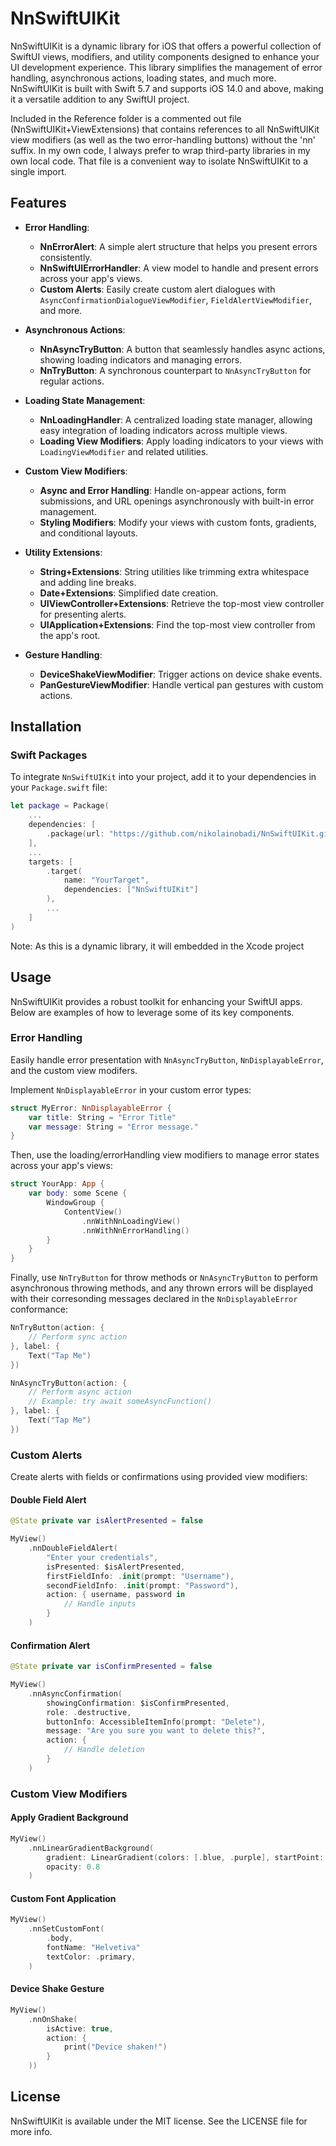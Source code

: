 
# NnSwiftUIKit

NnSwiftUIKit is a dynamic library for iOS that offers a powerful collection of SwiftUI views, modifiers, and utility components designed to enhance your UI development experience. This library simplifies the management of error handling, asynchronous actions, loading states, and much more. NnSwiftUIKit is built with Swift 5.7 and supports iOS 14.0 and above, making it a versatile addition to any SwiftUI project.

Included in the Reference folder is a commented out file (NnSwiftUIKit+ViewExtensions) that contains references to all NnSwiftUIKit view modifiers (as well as the two error-handling buttons) without the 'nn' suffix. In my own code, I always prefer to wrap third-party libraries in my own local code. That file is a convenient way to isolate NnSwiftUIKit to a single import.

## Features
- **Error Handling**:
  - **NnErrorAlert**: A simple alert structure that helps you present errors consistently.
  - **NnSwiftUIErrorHandler**: A view model to handle and present errors across your app's views.
  - **Custom Alerts**: Easily create custom alert dialogues with `AsyncConfirmationDialogueViewModifier`, `FieldAlertViewModifier`, and more.

- **Asynchronous Actions**:
  - **NnAsyncTryButton**: A button that seamlessly handles async actions, showing loading indicators and managing errors.
  - **NnTryButton**: A synchronous counterpart to `NnAsyncTryButton` for regular actions.

- **Loading State Management**:
  - **NnLoadingHandler**: A centralized loading state manager, allowing easy integration of loading indicators across multiple views.
  - **Loading View Modifiers**: Apply loading indicators to your views with `LoadingViewModifier` and related utilities.

- **Custom View Modifiers**:
  - **Async and Error Handling**: Handle on-appear actions, form submissions, and URL openings asynchronously with built-in error management.
  - **Styling Modifiers**: Modify your views with custom fonts, gradients, and conditional layouts.

- **Utility Extensions**:
  - **String+Extensions**: String utilities like trimming extra whitespace and adding line breaks.
  - **Date+Extensions**: Simplified date creation.
  - **UIViewController+Extensions**: Retrieve the top-most view controller for presenting alerts.
  - **UIApplication+Extensions**: Find the top-most view controller from the app's root.

- **Gesture Handling**:
  - **DeviceShakeViewModifier**: Trigger actions on device shake events.
  - **PanGestureViewModifier**: Handle vertical pan gestures with custom actions.

## Installation

### Swift Packages
To integrate `NnSwiftUIKit` into your project, add it to your dependencies in your `Package.swift` file:

```swift
let package = Package(
    ...
    dependencies: [
        .package(url: "https://github.com/nikolainobadi/NnSwiftUIKit.git", from: "2.0.0")
    ],
    ...
    targets: [
        .target(
            name: "YourTarget",
            dependencies: ["NnSwiftUIKit"]
        ),
        ...
    ]
)
```

Note: As this is a dynamic library, it will embedded in the Xcode project

## Usage
NnSwiftUIKit provides a robust toolkit for enhancing your SwiftUI apps. Below are examples of how to leverage some of its key components.


### Error Handling
Easily handle error presentation with `NnAsyncTryButton`, `NnDisplayableError`, and the custom view modifers.

Implement `NnDisplayableError` in your custom error types:

```swift
struct MyError: NnDisplayableError {
    var title: String = "Error Title"
    var message: String = "Error message."
}
```

Then, use the loading/errorHandling view modifiers to manage error states across your app's views:

```swift
struct YourApp: App {
    var body: some Scene {
        WindowGroup {
            ContentView()
                .nnWithNnLoadingView()
                .nnWithNnErrorHandling()
        }
    }
}
```

Finally, use `NnTryButton` for throw methods or `NnAsyncTryButton` to perform asynchronous throwing methods, and any thrown errors will be displayed with their corresonding messages declared in the `NnDisplayableError` conformance:

```swift
NnTryButton(action: {
    // Perform sync action
}, label: {
    Text("Tap Me")
})

NnAsyncTryButton(action: {
    // Perform async action
    // Example: try await someAsyncFunction()
}, label: {
    Text("Tap Me")
})
```

### Custom Alerts
Create alerts with fields or confirmations using provided view modifiers:

#### Double Field Alert
```swift
@State private var isAlertPresented = false

MyView()
    .nnDoubleFieldAlert(
        "Enter your credentials",
        isPresented: $isAlertPresented,
        firstFieldInfo: .init(prompt: "Username"),
        secondFieldInfo: .init(prompt: "Password"),
        action: { username, password in
            // Handle inputs
        }
    )
```

#### Confirmation Alert
```swift
@State private var isConfirmPresented = false

MyView()
    .nnAsyncConfirmation(
        showingConfirmation: $isConfirmPresented,
        role: .destructive,
        buttonInfo: AccessibleItemInfo(prompt: "Delete"),
        message: "Are you sure you want to delete this?",
        action: {
            // Handle deletion
        }
    )
```

### Custom View Modifiers
#### Apply Gradient Background
```swift
MyView()
    .nnLinearGradientBackground(
        gradient: LinearGradient(colors: [.blue, .purple], startPoint: .top, endPoint: .bottom),
        opacity: 0.8
    )
```

#### Custom Font Application
```swift
MyView()
    .nnSetCustomFont(
        .body,
        fontName: "Helvetiva"
        textColor: .primary,
    )
```

#### Device Shake Gesture
```swift
MyView()
    .nnOnShake(
        isActive: true,
        action: {
            print("Device shaken!")
        }
    ))
```

## License
NnSwiftUIKit is available under the MIT license. See the LICENSE file for more info.
